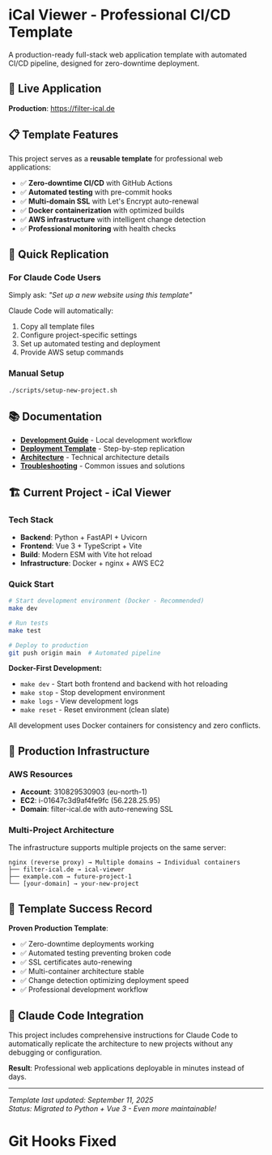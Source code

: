 # iCal Viewer - Professional CI/CD Template

A production-ready full-stack web application template with automated CI/CD pipeline, designed for zero-downtime deployment.

## 🚀 Live Application

**Production**: https://filter-ical.de

## 📋 Template Features

This project serves as a **reusable template** for professional web applications:

- ✅ **Zero-downtime CI/CD** with GitHub Actions
- ✅ **Automated testing** with pre-commit hooks  
- ✅ **Multi-domain SSL** with Let's Encrypt auto-renewal
- ✅ **Docker containerization** with optimized builds
- ✅ **AWS infrastructure** with intelligent change detection
- ✅ **Professional monitoring** with health checks

## 🎯 Quick Replication

### For Claude Code Users
Simply ask: *"Set up a new website using this template"*

Claude Code will automatically:
1. Copy all template files
2. Configure project-specific settings
3. Set up automated testing and deployment
4. Provide AWS setup commands

### Manual Setup
```bash
./scripts/setup-new-project.sh
```

## 📚 Documentation

- **[Development Guide](docs/DEVELOPMENT.md)** - Local development workflow
- **[Deployment Template](docs/DEPLOYMENT_TEMPLATE.md)** - Step-by-step replication
- **[Architecture](docs/ARCHITECTURE.md)** - Technical architecture details
- **[Troubleshooting](docs/TROUBLESHOOTING.md)** - Common issues and solutions

## 🏗️ Current Project - iCal Viewer

### Tech Stack
- **Backend**: Python + FastAPI + Uvicorn
- **Frontend**: Vue 3 + TypeScript + Vite
- **Build**: Modern ESM with Vite hot reload
- **Infrastructure**: Docker + nginx + AWS EC2

### Quick Start
```bash
# Start development environment (Docker - Recommended)
make dev

# Run tests
make test

# Deploy to production
git push origin main  # Automated pipeline
```

**Docker-First Development:**
- `make dev` - Start both frontend and backend with hot reloading
- `make stop` - Stop development environment  
- `make logs` - View development logs
- `make reset` - Reset environment (clean slate)

All development uses Docker containers for consistency and zero conflicts.

## 🚢 Production Infrastructure

### AWS Resources
- **Account**: 310829530903 (eu-north-1)
- **EC2**: i-01647c3d9af4fe9fc (56.228.25.95)
- **Domain**: filter-ical.de with auto-renewing SSL

### Multi-Project Architecture
The infrastructure supports multiple projects on the same server:
```
nginx (reverse proxy) → Multiple domains → Individual containers
├── filter-ical.de → ical-viewer
├── example.com → future-project-1
└── [your-domain] → your-new-project
```

## 🎯 Template Success Record

**Proven Production Template**:
- ✅ Zero-downtime deployments working
- ✅ Automated testing preventing broken code
- ✅ SSL certificates auto-renewing
- ✅ Multi-container architecture stable
- ✅ Change detection optimizing deployment speed
- ✅ Professional development workflow

## 🤖 Claude Code Integration

This project includes comprehensive instructions for Claude Code to automatically replicate the architecture to new projects without any debugging or configuration.

**Result**: Professional web applications deployable in minutes instead of days.

---

*Template last updated: September 11, 2025*  
*Status: Migrated to Python + Vue 3 - Even more maintainable!*
# Git Hooks Fixed
